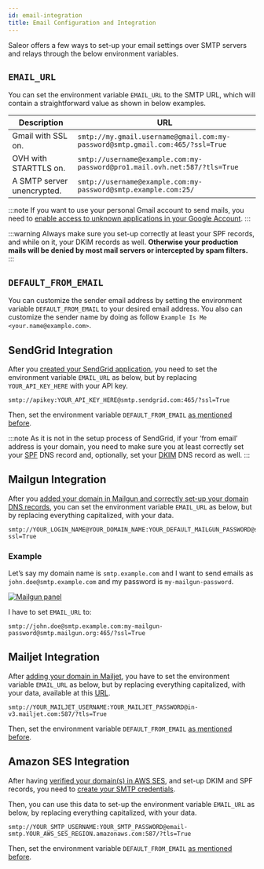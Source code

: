 ```yaml
---
id: email-integration
title: Email Configuration and Integration
---
```


Saleor offers a few ways to set-up your email settings over SMTP servers and relays through the below environment variables.

## `EMAIL_URL`

You can set the environment variable `EMAIL_URL` to the SMTP URL, which will contain a straightforward value as shown in below examples.

| Description                | URL                                                                           |
| -------------------------- | ----------------------------------------------------------------------------- |
| Gmail with SSL on.         | `smtp://my.gmail.username@gmail.com:my-password@smtp.gmail.com:465/?ssl=True` |
| OVH with STARTTLS on.      | `smtp://username@example.com:my-password@pro1.mail.ovh.net:587/?tls=True`     |
| A SMTP server unencrypted. | `smtp://username@example.com:my-password@smtp.example.com:25/`                |

:::note
If you want to use your personal Gmail account to send mails, you need to [enable access to unknown applications in your Google Account](https://myaccount.google.com/lesssecureapps).
:::

:::warning
Always make sure you set-up correctly at least your SPF records, and while on it, your DKIM records as well. **Otherwise your production mails will be denied by most mail servers or intercepted by spam filters.**
:::

## `DEFAULT_FROM_EMAIL`

You can customize the sender email address by setting the environment variable `DEFAULT_FROM_EMAIL` to your desired email address. You also can customize the sender name by doing as follow `Example Is Me <your.name@example.com>`.

## SendGrid Integration

After you [created your SendGrid application](https://app.sendgrid.com/guide/integrate/langs/smtp), you need to set the environment variable `EMAIL_URL` as below, but by replacing `YOUR_API_KEY_HERE` with your API key.

```
smtp://apikey:YOUR_API_KEY_HERE@smtp.sendgrid.com:465/?ssl=True
```

Then, set the environment variable `DEFAULT_FROM_EMAIL` [as mentioned before](../guides/email-integration#default_from_email).

:::note
As it is not in the setup process of SendGrid, if your ‘from email’ address is your domain, you need to make sure you at least correctly set your [SPF](https://sendgrid.com/docs/Glossary/spf.html) DNS record and, optionally, set your [DKIM](https://sendgrid.com/docs/Glossary/dkim.html) DNS record as well.
:::

## Mailgun Integration

After you [added your domain in Mailgun and correctly set-up your domain DNS records](https://app.mailgun.com/app/domains/new), you can set the environment variable `EMAIL_URL` as below, but by replacing everything capitalized, with your data.

```
smtp://YOUR_LOGIN_NAME@YOUR_DOMAIN_NAME:YOUR_DEFAULT_MAILGUN_PASSWORD@smtp.mailgun.org:465/?ssl=True
```

### Example

Let’s say my domain name is `smtp.example.com` and I want to send emails as `john.doe@smtp.example.com` and my password is `my-mailgun-password`.

[![Mailgun panel](/assets/guides-email-integration/1.png)](/assets/guides-email-integration/1.png)

I have to set `EMAIL_URL` to:

```
smtp://john.doe@smtp.example.com:my-mailgun-password@smtp.mailgun.org:465/?ssl=True
```

## Mailjet Integration

After [adding your domain in Mailjet](https://app.mailjet.com/account/sender/domain#create-domain), you have to set the environment variable `EMAIL_URL` as below, but by replacing everything capitalized, with your data, available at this [URL](https://app.mailjet.com/account/setup).

```
smtp://YOUR_MAILJET_USERNAME:YOUR_MAILJET_PASSWORD@in-v3.mailjet.com:587/?tls=True
```

Then, set the environment variable `DEFAULT_FROM_EMAIL` [as mentioned before](../guides/email-integration#default_from_email).

## Amazon SES Integration

After having [verified your domain(s) in AWS SES](https://eu-west-1.console.aws.amazon.com/ses/home#verified-senders-domain:), and set-up DKIM and SPF records, you need to [create your SMTP credentials](https://eu-west-1.console.aws.amazon.com/ses/home#smtp-settings:).

Then, you can use this data to set-up the environment variable `EMAIL_URL` as below, by replacing everything capitalized, with your data.

```
smtp://YOUR_SMTP_USERNAME:YOUR_SMTP_PASSWORD@email-smtp.YOUR_AWS_SES_REGION.amazonaws.com:587/?tls=True
```

Then, set the environment variable `DEFAULT_FROM_EMAIL` [as mentioned before](../guides/email-integration#default_from_email).
